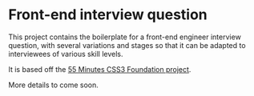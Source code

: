 # Front-end interview question #

This project contains the boilerplate for a front-end engineer interview question, with several variations and stages so that it can be adapted to interviewees of various skill levels.

It is based off the [55 Minutes CSS3 Foundation project](https://github.com/ravasthi/css3-foundation).

More details to come soon.
